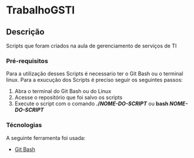 # TrabalhoGSTI

## Descrição
Scripts que foram criados na aula de gerenciamento de serviços de TI

### Pré-requisitos
Para a utilização desses Scripts é necessario ter o Git Bash ou o terminal linux. Para a exucução dos Scripts é preciso seguir os seguintes passos:
  1. Abra o terminal do Git Bash ou do Linux
  2. Acesse o repositório que foi salvo os scripts
  3. Execute o script com o comando **./*NOME-DO-SCRIPT*** ou **bash *NOME-DO-SCRIPT***

### Técnologias

A seguinte ferramenta foi usada:

  - [Git Bash](https://git-scm.com/downloads/)

